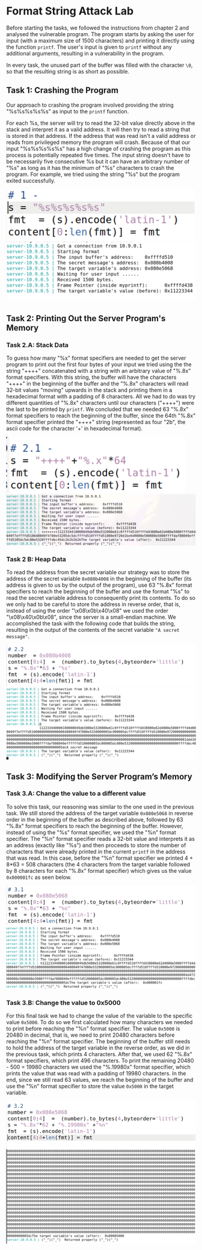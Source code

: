 # Format String Attack Lab

Before starting the tasks, we followed the instructions from chapter 2 and analysed the vulnerable program. The program starts by asking  the user for input (with a maximum size of 1500 characters)  and printing it directly using the function `printf`. The user's input is given to `printf` without any additional arguments, resulting in a vulnerability in the program.

 In every task, the unused part of the buffer was filled with the character `\0`, so that the resulting string is as short as possible.

## Task 1: Crashing the Program

Our approach to crashing the program involved providing the string "%s%s%s%s%s"  as input to the `printf` function. 

For each %s, the server will try to read the 32-bit value directly above in the stack and interpret it as a valid address. It will then try to read a string that is stored in that address. If the address that was read isn't a valid address or reads from privileged memory the program will crash. Because of that our input "%s%s%s%s%s" has a high change of crashing the program as this process is potentially repeated five times. The input string doesn't have to be necessarily five consecutive %s but it can have an arbitrary number of "%s" as long as it has the minimum of "%s" characters to crash the program. For example, we tried using the string "%s" but the program exited successfully.

![server crash string](../../img/crash_program_string.png)
![server crash result](../../img/crash_program_result.png)

## Task 2: Printing Out the Server Program's Memory

### Task 2.A: Stack Data

To guess how many "%x" format specifiers are needed to get the server program to print out the first four bytes of your input we tried using the the string "++++" concatenated with a string with an arbitrary value of "%.8x" format specifiers. With this string, the buffer will have the characters "++++" in the beginning of the buffer and the "%.8x" characters will read 32-bit values "moving" upwards in the stack and printing them in a hexadecimal format with a padding of 8 characters. All we had to do was try different quantities of "%.8x" characters until our characters ("++++") were the last to be printed by `printf`. We concluded that we needed 63 "%.8x" format specifiers to reach the beginning of the buffer, since the 64th "%.8x" format specifier printed the "++++" string (represented as four "2b", the ascii code for the character '+' in hexadecimal format).



![test distance string](../../img/test_distance_string.png)
![test distance](../../img/test_distance.png)

### Task 2 B: Heap Data

To read the address from the secret variable our strategy was to store the address of the secret variable `0x080b4008` in the beginning of the buffer (its address is given to us by the output of the program), use 63 "%.8x" format specifiers to reach the beginning of the buffer and use the format "%s" to read the secret variable address to consequently print its contents. To do so we only had to be careful to store the address in reverse order, that is, instead of using the order "\x08\x0b\x40\x08" we used the order "\x08\x40\x0b\x08", since the server is a small-endian machine. We accomplished the task with the following code that builds the string, resulting in the output of the contents of the secret variable `"A secret message"`.

![heap data string](../../img/heap_data_string.png)
![heap data result](../../img/heap_data_result.png)

## Task 3: Modifying the Server Program’s Memory

### Task 3.A: Change the value to a different value

To solve this task, our reasoning was similar to the one used in the previous task. We still stored the address of the target variable `0x080e5068` in reverse order in the beginning of the buffer as described above, followed by 63 "%.8x" format specifiers to reach the beginning of the buffer. However, instead of using the "%s" format specifier, we used the "%n" format specifier. The "%n" format specifier reads a 32-bit value and interprets it as an address (exactly like "%s") and then proceeds to store the number of characters that were already printed in the current `printf` in the address that was read. In this case, before the "%n" format specifier we printed 4 + 8*63 = 508 characters (the 4 characters from the target variable followed by 8 characters for each "%.8x" format specifier) which gives us the value `0x000001fc` as seen below.

![random value string](../../img/random_value_string.png)
![random value result](../../img/random_value_result.png)

### Task 3.B:  Change the value to 0x5000

For this final task we had to change the value of the variable to the specific value `0x5000`. To do so we first calculated how many characters we needed to print before reaching the "%n" format specifier. The value `0x5000` is 20480 in decimal, that is, we need to print 20480 characters before reaching the "%n" format specifier. The beginning of the buffer still needs to hold the address of the target variable in the reverse order, as we did in the previous task, which prints 4 characters. After that, we used 62 "%.8x" format specifiers, which print 496 characters. To print the remaining 20480 - 500 = 19980 characters we used the "%.19980x" format specifier, which prints the value that was read with a padding of 19980 characters. In the end, since we still read 63 values, we reach the beginning of the buffer and use the "%n" format specifier to store the value `0x5000` in the target variable.

![specific value string](../../img/specific_value_string.png)
![specific value result](../../img/specific_value_result.png)
